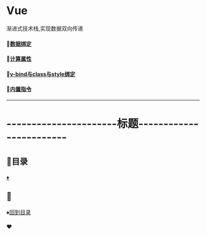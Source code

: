 # Vue
渐进式技术栈,实现数据双向传递

#### :meat_on_bone:<a href="数据绑定.md">数据绑定</a>
#### :meat_on_bone:<a href="计算属性.md">计算属性</a>
#### :meat_on_bone:<a href="v-bind与class与style绑定.md">v-bind与class与style绑定</a>
#### :meat_on_bone:<a href="内置指令.md">内置指令</a>
---------------------------------
# ----------------------标题------------------------
<p id="title"></p>

## :fish_cake:目录
#### <a href="#">:diamonds:</a>
<p id="p1"></p>

## :egg:
:spades:<a href="#title">回到目录</a><br>
#### :hearts:
